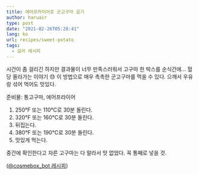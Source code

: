 ```yaml
---
title: 에어프라이어로 군고구마 굽기
author: haruair
type: post
date: "2021-02-26T05:28:41"
lang: ko
url: recipes/sweet-potato
tags:
  - 요리 레시피
---
```


시간이 좀 걸리긴 하지만 결과물이 너무 만족스러워서 고구마 한 박스를 순식간에... 혈당 올라가는 이야기 😓 
이 방법으로 매우 촉촉한 군고구마를 먹을 수 있다. 으깨서 우유랑 섞어 먹어도 맛있다.

준비물: 통고구마, 에어프라이어

1. 250°F 또는 110°C로 30분 돌린다.
2. 320°F 또는 160°C로 30분 돌린다.
3. 뒤집는다.
4. 380°F 또는 190°C로 30분 돌린다.
5. 맛있게 먹는다.

중간에 확인한다고 자른 고구마는 다 말라서 맛 없었다. 꼭 통째로 넣을 것.

([@cosmebox_bot 레시피](https://twitter.com/cosmebox_bot/status/1341914936583225346))